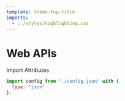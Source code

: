 ```yaml
---
template: theme-top-title
imports:
  - ../styles/highlighting.css
---
```


# Web APIs

Import Attributes

```js
import config from "./config.json" with { 
  type: "json"
};
```